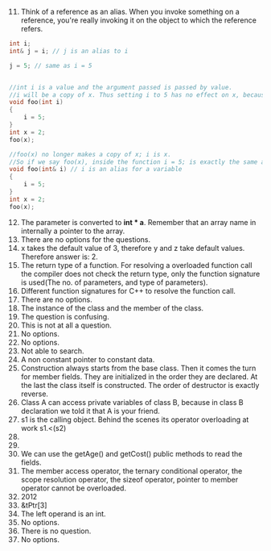 11. Think of a reference as an alias. When you invoke something on a reference, you're really invoking it on the object to which the reference refers.
```c++
int i;
int& j = i; // j is an alias to i

j = 5; // same as i = 5


//int i is a value and the argument passed is passed by value.
//i will be a copy of x. Thus setting i to 5 has no effect on x, because it's the copy of x being changed.
void foo(int i)
{
    i = 5;
}
int x = 2;
foo(x);

//foo(x) no longer makes a copy of x; i is x.
//So if we say foo(x), inside the function i = 5; is exactly the same as x = 5;, and x changes.
void foo(int& i) // i is an alias for a variable
{
    i = 5;
}
int x = 2;
foo(x);
```
12. The parameter is converted to **int * a**. Remember that an array name in internally a pointer to the array.
13. There are no options for the questions.
14. x takes the default value of 3, therefore y and z take default values. Therefore answer is: 2.
15. The return type of a function. For resolving a overloaded function call the compiler does not check the return type, only the function signature is used(The no. of parameters, and type of parameters).
16. Different function signatures for C++ to resolve the function call.
17. There are no options.
18. The instance of the class and the member of the class.
19. The question is confusing.
20. This is not at all a question.
21. No options.
22. No options.
23. Not able to search.
24. A non constant pointer to constant data.
25. Construction always starts from the base class. Then it comes the turn for member fields. They are initialized in the order they are declared. At the last the class itself is constructed. The order of destructor is exactly reverse.
26. Class A can access private variables of class B, because in class B declaration we told it that A is your friend.
28. s1 is the calling object. Behind the scenes its operator overloading at work s1.<(s2)
30.
31.
32. We can use the getAge() and getCost() public methods to read the fields.
33. The member access operator, the ternary conditional operator, the scope resolution operator, the sizeof operator, pointer to member operator cannot be overloaded.
34. 2012
35.  &tPtr[3]
36. The left operand is an int.
37. No options.
38. There is no question.
39. No options.
